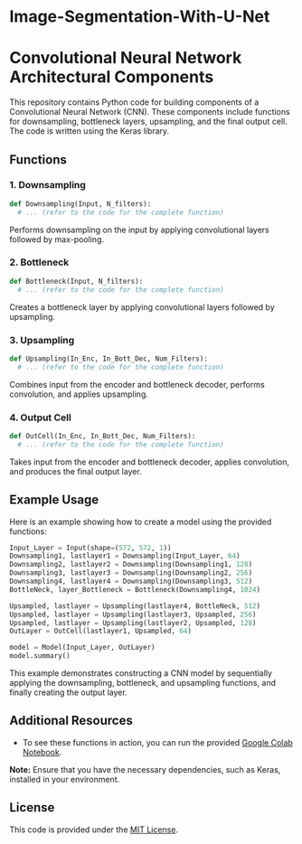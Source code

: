# Image-Segmentation-With-U-Net



# Convolutional Neural Network Architectural Components

This repository contains Python code for building components of a Convolutional Neural Network (CNN). These components include functions for downsampling, bottleneck layers, upsampling, and the final output cell. The code is written using the Keras library.

## Functions

### 1. Downsampling
```python
def Downsampling(Input, N_filters):
  # ... (refer to the code for the complete function)
```
Performs downsampling on the input by applying convolutional layers followed by max-pooling.

### 2. Bottleneck
```python
def Bottleneck(Input, N_filters):
  # ... (refer to the code for the complete function)
```
Creates a bottleneck layer by applying convolutional layers followed by upsampling.

### 3. Upsampling
```python
def Upsampling(In_Enc, In_Bott_Dec, Num_Filters):
  # ... (refer to the code for the complete function)
```
Combines input from the encoder and bottleneck decoder, performs convolution, and applies upsampling.

### 4. Output Cell
```python
def OutCell(In_Enc, In_Bott_Dec, Num_Filters):
  # ... (refer to the code for the complete function)
```
Takes input from the encoder and bottleneck decoder, applies convolution, and produces the final output layer.

## Example Usage

Here is an example showing how to create a model using the provided functions:

```python
Input_Layer = Input(shape=(572, 572, 1))
Downsampling1, lastlayer1 = Downsampling(Input_Layer, 64)
Downsampling2, lastlayer2 = Downsampling(Downsampling1, 128)
Downsampling3, lastlayer3 = Downsampling(Downsampling2, 256)
Downsampling4, lastlayer4 = Downsampling(Downsampling3, 512)
BottleNeck, layer_Bottleneck = Bottleneck(Downsampling4, 1024)

Upsampled, lastlayer = Upsampling(lastlayer4, BottleNeck, 512)
Upsampled, lastlayer = Upsampling(lastlayer3, Upsampled, 256)
Upsampled, lastlayer = Upsampling(lastlayer2, Upsampled, 128)
OutLayer = OutCell(lastlayer1, Upsampled, 64)

model = Model(Input_Layer, OutLayer)
model.summary()
```

This example demonstrates constructing a CNN model by sequentially applying the downsampling, bottleneck, and upsampling functions, and finally creating the output layer.

## Additional Resources

- To see these functions in action, you can run the provided [Google Colab Notebook](https://colab.research.google.com/drive/1IAN2Or4BI8XVp6WYEthBH2jl-avfSqre#scrollTo=YwFEKQlK-ecp&line=1&uniqifier=1).

**Note:** Ensure that you have the necessary dependencies, such as Keras, installed in your environment.

## License

This code is provided under the [MIT License](LICENSE).
